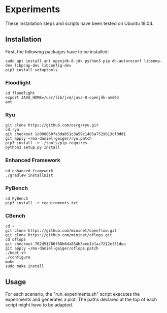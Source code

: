# Experiments
These installation steps and scripts have been tested on Ubuntu 18.04.

## Installation
First, the following packages have to be installed:

    sudo apt install ant openjdk-8-jdk python3-pip dh-autoreconf libsnmp-dev libpcap-dev libconfig-dev
    pip3 install setuptools

### Floodlight
    cd floodlight
    export JAVA_HOME=/usr/lib/jvm/java-8-openjdk-amd64
    ant

### Ryu
    git clone https://github.com/osrg/ryu.git
    cd ryu
    git checkout 1c008060fa3dab51c3a59c1485a7529b13cf0dd1
    git apply ~/ma-daniel-geiger/ryu.patch
    pip3 install -r ./tools/pip-requires
    python3 setup.py install

### Enhanced Framework
    cd enhanced_framework
    ./gradlew installDist
    
### PyBench
    cd PyBench
    pip3 install -r requirements.txt

### CBench
    cd ~
    git clone https://github.com/mininet/openflow.git
    git clone https://github.com/mininet/oflops.git
    cd oflops
    git checkout 762d51786f88b6da834b3eee1e1ac7212ef31dea
    git apply ~/ma-daniel-geiger/oflops.patch
    ./boot.sh
    ./configure
    make
    sudo make install

## Usage
For each scenario, the "run_experiments.sh" script executes the experiments and generates a plot. The paths declared at the top of each script might have to be adapted.